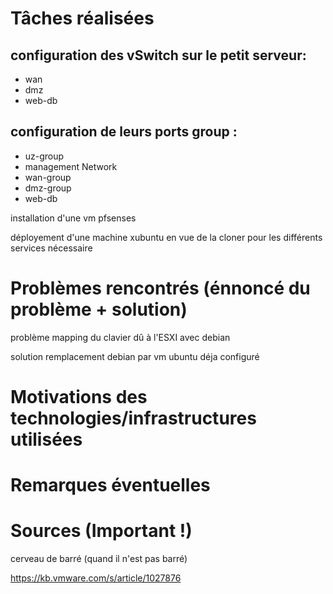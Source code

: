 # Tâches réalisées
## configuration des vSwitch sur le petit serveur:
- wan
- dmz
- web-db

## configuration de leurs ports group :
- uz-group
- management Network
- wan-group
- dmz-group
- web-db


installation d'une vm pfsenses

déployement d'une machine xubuntu en vue de la cloner pour les différents services nécessaire

# Problèmes rencontrés (énnoncé du problème + solution)
problème mapping du clavier dû à l'ESXI avec debian 

solution remplacement debian par vm ubuntu déja configuré

# Motivations des technologies/infrastructures utilisées

# Remarques éventuelles

# Sources (Important !)
cerveau de barré (quand il n'est pas barré)
 
https://kb.vmware.com/s/article/1027876
